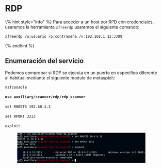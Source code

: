# RDP

{% hint style="info" %}
Para acceder a un host por RPD con credenciales, usaremos la herramienta `xfreerdp` usaremos el siguiente comando:

```bash
xfreerdp /u:usuario /p:contraseña /v:192.168.1.12:3389
```
{% endhint %}

## Enumeración del servicio

Podemos comprobar si RDP se ejecuta en un puerto en especifico diferente al habitual mediante el siguiente modulo de metasploit:

<pre class="language-perl"><code class="lang-perl">msfconsole
<strong>
</strong><strong>use auxiliary/scanner/rdp/rdp_scanner
</strong>
set RHOSTS 192.68.1.1

set RPORT 3333

exploit
</code></pre>

<figure><img src="../../.gitbook/assets/image (1) (1).png" alt=""><figcaption></figcaption></figure>
